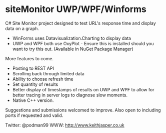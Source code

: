 # siteMonitor UWP/WPF/Winforms

C# Site Monitor project designed to test URL's response time and display data on a graph.

+ WinForms uses Datavisualization.Charting to display data
+ UWP and WPF both use OxyPlot - Ensure this is installed should you want to try this out. (Available in NuGet Package Manager)
 

More features to come.
+ Posting to REST API
+ Scrolling back through limited data
+ Ability to choose refresh time
+ Set quantity of results
+ Better display of timestamps of results on UWP and WPF to allow for better tracing in server logs to diagnose slow moments.
+ Native C++ version.
 
Suggestions and submissions welcomed to improve. Also open to including ports if requested and valid.


Twitter: @podman99
WWW: http://www.keithjasper.co.uk

